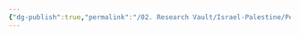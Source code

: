 ```yaml
---
{"dg-publish":true,"permalink":"/02. Research Vault/Israel-Palestine/People/Ahmad Shukeiri/","created":"2025-08-22T20:09:06.215-04:00","updated":"2025-08-22T20:59:46.557-04:00"}
---
```


